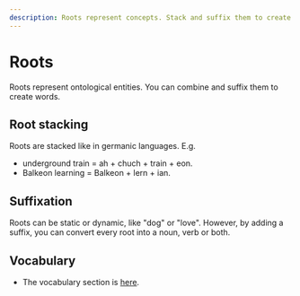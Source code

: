 ```yaml
---
description: Roots represent concepts. Stack and suffix them to create words.
---
```

# Roots
Roots represent ontological entities. You can combine and suffix them to create words.

## Root stacking
Roots are stacked like in germanic languages. E.g.
- underground train = ah + chuch + train + eon.
- Balkeon learning = Balkeon + lern + ian.

## Suffixation
Roots can be static or dynamic, like "dog" or "love". However, by adding a suffix, you can convert every root into a noun, verb or both.

## Vocabulary
- The vocabulary section is [here](/Vocabulary/index.md).
